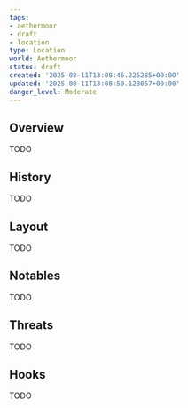 ```yaml
---
tags:
- aethermoor
- draft
- location
type: Location
world: Aethermoor
status: draft
created: '2025-08-11T13:08:46.225285+00:00'
updated: '2025-08-11T13:08:50.128057+00:00'
danger_level: Moderate
---
```



## Overview

TODO
## History

TODO
## Layout

TODO
## Notables

TODO
## Threats

TODO
## Hooks

TODO
